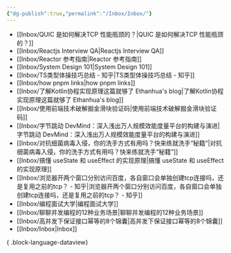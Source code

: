 ```yaml
---
{"dg-publish":true,"permalink":"/Inbox/Inbox/"}
---
```


- [[Inbox/QUIC 是如何解决TCP 性能瓶颈的？\|QUIC 是如何解决TCP 性能瓶颈的？]]
- [[Inbox/Reactjs Interview QA\|Reactjs Interview QA]]
- [[Inbox/Reactor 参考指南\|Reactor 参考指南]]
- [[Inbox/System Design 101\|System Design 101]]
- [[Inbox/TS类型体操技巧总结 - 知乎\|TS类型体操技巧总结 - 知乎]]
- [[Inbox/how pnpm links\|how pnpm links]]
- [[Inbox/了解Kotlin协程实现原理这篇就够了 Ethanhua's blog\|了解Kotlin协程实现原理这篇就够了 Ethanhua's blog]]
- [[Inbox/使用前端技术破解掘金滑块验证码\|使用前端技术破解掘金滑块验证码]]
- [[Inbox/字节跳动 DevMind：深入浅出万人规模效能度量平台的构建与演进\|字节跳动 DevMind：深入浅出万人规模效能度量平台的构建与演进]]
- [[Inbox/对抗细菌病毒入侵，你的洗手方式有用吗？快来练就洗手“秘籍”\|对抗细菌病毒入侵，你的洗手方式有用吗？快来练就洗手“秘籍”]]
- [[Inbox/搞懂 useState 和 useEffect 的实现原理\|搞懂 useState 和 useEffect 的实现原理]]
- [[Inbox/浏览器开两个窗口分别访问百度，各自窗口会单独创建tcp连接吗，还是复用之前的tcp？ - 知乎\|浏览器开两个窗口分别访问百度，各自窗口会单独创建tcp连接吗，还是复用之前的tcp？ - 知乎]]
- [[Inbox/编程面试大学\|编程面试大学]]
- [[Inbox/聊聊并发编程的12种业务场景\|聊聊并发编程的12种业务场景]]
- [[Inbox/高并发下保证接口幂等的8个锦囊\|高并发下保证接口幂等的8个锦囊]]
- [[Inbox/Inbox\|Inbox]]

{ .block-language-dataview}